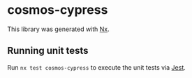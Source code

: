 # cosmos-cypress

This library was generated with [Nx](https://nx.dev).

## Running unit tests

Run `nx test cosmos-cypress` to execute the unit tests via [Jest](https://jestjs.io).

